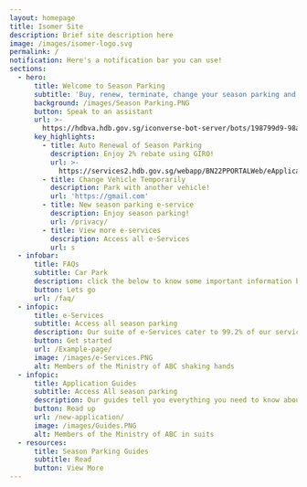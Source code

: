 ```yaml
---
layout: homepage
title: Isomer Site
description: Brief site description here
image: /images/isomer-logo.svg
permalink: /
notification: Here's a notification bar you can use!
sections:
  - hero:
      title: Welcome to Season Parking
      subtitle: 'Buy, renew, terminate, change your season parking and more!'
      background: /images/Season Parking.PNG
      button: Speak to an assistant
      url: >-
        https://hdbva.hdb.gov.sg/iconverse-bot-server/bots/198799d9-98a0-4e3f-8bfe-f2aebaf2c9c5/preview
      key_highlights:
        - title: Auto Renewal of Season Parking
          description: Enjoy 2% rebate using GIRO!
          url: >-
            https://services2.hdb.gov.sg/webapp/BN22PPORTALWeb/eApplication/BN22PApplicationTerms.jsp
        - title: Change Vehicle Temporarily
          description: Park with another vehicle!
          url: 'https://gmail.com'
        - title: New season parking e-service
          description: Enjoy season parking!
          url: /privacy/
        - title: View more e-services
          description: Access all e-Services
          url: s
  - infobar:
      title: FAQs
      subtitle: Car Park
      description: click the below to know some important information before transacting
      button: Lets go
      url: /faq/
  - infopic:
      title: e-Services
      subtitle: Access all season parking
      description: Our suite of e-Services cater to 99.2% of our services!
      button: Get started
      url: /Example-page/
      image: /images/e-Services.PNG
      alt: Members of the Ministry of ABC shaking hands
  - infopic:
      title: Application Guides
      subtitle: Access All season parking
      description: Our guides tell you everything you need to know about season parking
      button: Read up
      url: /new-application/
      image: /images/Guides.PNG
      alt: Members of the Ministry of ABC in suits
  - resources:
      title: Season Parking Guides
      subtitle: Read
      button: View More
---
```

